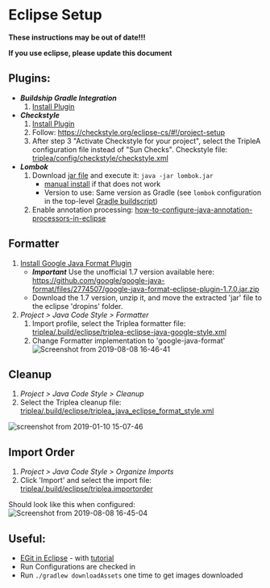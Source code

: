 # Eclipse Setup

**These instructions may be out of date!!!**

**If you use eclipse, please update this document**

##  Plugins:
  - ***Buildship Gradle Integration***
     1. [Install Plugin](https://marketplace.eclipse.org/content/buildship-gradle-integration)
  - ***Checkstyle***
     1. [Install Plugin](http://eclipse-cs.sourceforge.net)
     1. Follow: https://checkstyle.org/eclipse-cs/#!/project-setup
     1. After step 3 "Activate Checkstyle for your project", select the TripleA configuration file
      instead of "Sun Checks". Checkstyle file: [triplea/config/checkstyle/checkstyle.xml
     ](https://github.com/triplea-game/triplea/blob/master/config/checkstyle/checkstyle.xml)
  - ***Lombok***
    1. Download [jar file](https://projectlombok.org/downloads/lombok.jar) and execute it: `java -jar lombok.jar`
       - [manual install](https://groups.google.com/forum/#!topic/project-lombok/3rVS0eXVl5U)
         if that does not work
       - Version to use: Same version as Gradle (see `lombok` configuration in the top-level [Gradle buildscript](https://github.com/triplea-game/triplea/blob/master/build.gradle))
    2. Enable annotation processing: [how-to-configure-java-annotation-processors-in-eclipse
      ](https://stackoverflow.com/questions/43404891/how-to-configure-java-annotation-processors-in-eclipse)

## Formatter
1. [Install Google Java Format Plugin](https://github.com/google/google-java-format#eclipse)
   * ***Important*** Use the unofficial 1.7 version available here: https://github.com/google/google-java-format/files/2774507/google-java-format-eclipse-plugin-1.7.0.jar.zip
   * Download the 1.7 version, unzip it, and move the extracted 'jar' file to the eclipse 'dropins' folder.
1. *Project > Java Code Style > Formatter*
   1. Import profile, select the Triplea formatter file: [triplea/.build/eclipse/triplea-eclipse-java-google-style.xml
     ](https://github.com/triplea-game/triplea/blob/master/.build/eclipse/triplea-eclipse-java-google-style.xml)
   1. Change Formatter implementation to 'google-java-format'
![Screenshot from 2019-08-08 16-46-41
](https://user-images.githubusercontent.com/12397753/62744601-224ed680-b9fc-11e9-8922-df3564c4207f.png)

## Cleanup
1. *Project > Java Code Style > Cleanup*
1. Select the Triplea cleanup file: [triplea/.build/eclipse/triplea_java_eclipse_format_style.xml
   ](https://github.com/triplea-game/triplea/blob/master/.build/eclipse/triplea_java_eclipse_format_style.xml)

![screenshot from 2019-01-10 15-07-46
  ](https://user-images.githubusercontent.com/12397753/51002909-acc46b80-14e9-11e9-8a49-80281769f81a.png)

## Import Order
1. *Project > Java Code Style > Organize Imports*
1. Click 'Import' and select the import file: [triplea/.build/eclipse/triplea.importorder
](https://github.com/triplea-game/triplea/blob/master/.eclipse/format/triplea.importorder)

Should look like this when configured: <br />
![Screenshot from 2019-08-08 16-45-04
](https://user-images.githubusercontent.com/12397753/62744560-e7e53980-b9fb-11e9-815c-2a6432d77e42.png)

## Useful:
  - [EGit in Eclipse](http://www.eclipse.org/egit/) - with [tutorial
      ](http://www.vogella.com/tutorials/EclipseGit/article.html)
  - Run Configurations are checked in
  - Run `./gradlew downloadAssets` one time to get images downloaded

